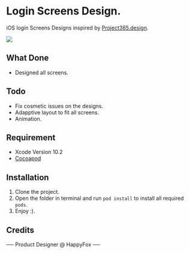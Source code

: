 # Login Screens Design.
iOS login Screens Designs inspired by [Project365.design](https://project365.design/2018/02/09/day-40-login-screens-ios-sketch-freebie/).

![](https://project365.design/wp-content/uploads/2018/02/090232012018-post-1.png)


## What Done
- Designed all screens.

## Todo
- Fix cosmetic issues on the designs.
- Adapptive layout to fit all screens.
- Animation.

## Requirement 
- Xcode Version 10.2
 - [Cocoapod](http://cocoapods.org/)

## Installation
1. Clone the project.
2. Open the folder in terminal and run `pod install` to install all required `pods`.
3. Enjoy :).

## Credits
── Product Designer @ HappyFox ── 

